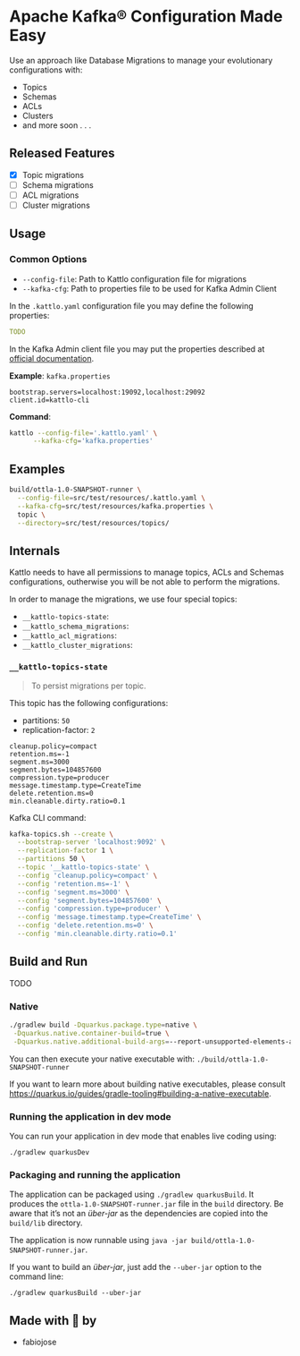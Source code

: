 # Apache Kafka® Configuration Made Easy

Use an approach like Database Migrations to manage your evolutionary
configurations with:

- Topics
- Schemas
- ACLs
- Clusters
- and more soon . . .

## Released Features

- [x] Topic migrations
- [ ] Schema migrations
- [ ] ACL migrations
- [ ] Cluster migrations

## Usage

### Common Options

- `--config-file`: Path to Kattlo configuration file for migrations
- `--kafka-cfg`: Path to properties file to be used for Kafka Admin Client

In the `.kattlo.yaml` configuration file you may define the following
properties:

```yaml
TODO
```

In the Kafka Admin client file you may put the properties described at [official documentation](https://kafka.apache.org/documentation/#adminclientconfigs).

__Example__: `kafka.properties`

```properties
bootstrap.servers=localhost:19092,localhost:29092
client.id=kattlo-cli
```

__Command__:

```bash
kattlo --config-file='.kattlo.yaml' \
      --kafka-cfg='kafka.properties'
```

## Examples

```bash
build/ottla-1.0-SNAPSHOT-runner \
  --config-file=src/test/resources/.kattlo.yaml \
  --kafka-cfg=src/test/resources/kafka.properties \
  topic \
  --directory=src/test/resources/topics/
```

## Internals

Kattlo needs to have all permissions to manage topics, ACLs and Schemas
configurations, outherwise you will be not able to perform the migrations.

In order to manage the migrations, we use four special topics:

- `__kattlo-topics-state`:
- `__kattlo_schema_migrations`:
- `__kattlo_acl_migrations`:
- `__kattlo_cluster_migrations`:

### `__kattlo-topics-state`

> To persist migrations per topic.

This topic has the following configurations:

- partitions: `50`
- replication-factor: `2`

```properties
cleanup.policy=compact
retention.ms=-1
segment.ms=3000
segment.bytes=104857600
compression.type=producer
message.timestamp.type=CreateTime
delete.retention.ms=0
min.cleanable.dirty.ratio=0.1
```

Kafka CLI command:

```bash
kafka-topics.sh --create \
  --bootstrap-server 'localhost:9092' \
  --replication-factor 1 \
  --partitions 50 \
  --topic '__kattlo-topics-state' \
  --config 'cleanup.policy=compact' \
  --config 'retention.ms=-1' \
  --config 'segment.ms=3000' \
  --config 'segment.bytes=104857600' \
  --config 'compression.type=producer' \
  --config 'message.timestamp.type=CreateTime' \
  --config 'delete.retention.ms=0' \
  --config 'min.cleanable.dirty.ratio=0.1'
```

## Build and Run

TODO

### Native

```bash
./gradlew build -Dquarkus.package.type=native \
 -Dquarkus.native.container-build=true \
 -Dquarkus.native.additional-build-args=--report-unsupported-elements-at-runtime,--allow-incomplete-classpathe
```

You can then execute your native executable with: `./build/ottla-1.0-SNAPSHOT-runner`

If you want to learn more about building native executables, please consult https://quarkus.io/guides/gradle-tooling#building-a-native-executable.

### Running the application in dev mode

You can run your application in dev mode that enables live coding using:
```
./gradlew quarkusDev
```

### Packaging and running the application

The application can be packaged using `./gradlew quarkusBuild`.
It produces the `ottla-1.0-SNAPSHOT-runner.jar` file in the `build` directory.
Be aware that it’s not an _über-jar_ as the dependencies are copied into the `build/lib` directory.

The application is now runnable using `java -jar build/ottla-1.0-SNAPSHOT-runner.jar`.

If you want to build an _über-jar_, just add the `--uber-jar` option to the command line:
```
./gradlew quarkusBuild --uber-jar
```

## Made with :purple_heart: by

- fabiojose
